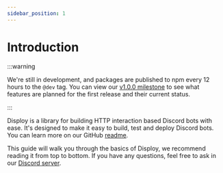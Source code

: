 ```yaml
---
sidebar_position: 1
---
```


# Introduction

:::warning

We're still in development, and packages are published to npm every 12 hours to the `@dev` tag. You can view our [v1.0.0 milestone](https://github.com/Disploy/disploy/milestone/1) to see what features are planned for the first release and their current status.

:::

Disploy is a library for building HTTP interaction based Discord bots with ease. It's designed to make it easy to build, test and deploy Discord bots. You can learn more on our GitHub [readme](https://github.com/Disploy/disploy#readme).

This guide will walk you through the basics of Disploy, we recommend reading it from top to bottom. If you have any questions, feel free to ask in our [Discord server](https://discord.gg/E3z8MDnTWn).
